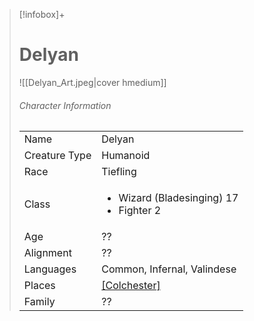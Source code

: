 > [!infobox]+
> # Delyan
> ![[Delyan_Art.jpeg|cover hmedium]]
> ###### Character Information
> |||
> | ---- | ---- |
> | Name | Delyan |
> |Creature Type | Humanoid |
> |Race | Tiefling |
> |Class |<ul><li>Wizard (Bladesinging) 17</li><li>Fighter 2</li></ul>|
> |Age | ?? |
> |Alignment| ??|
> |Languages| Common, Infernal, Valindese |
> |Places| [[Colchester]](Home)|
> |Family|??|  
